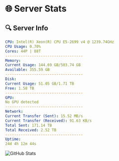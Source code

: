 # 🌐 Server Stats
## 🔍 Server Info
```yaml
CPU: Intel(R) Xeon(R) CPU E5-2699 v4 @ 1239.74GHz
CPU Usage: 0.70%
Cores: 44P | 88T
-----------------------------------
Memory:
Current Usage: 144.69 GB/503.74 GB
Available: 355.59 GB
-----------------------------------
Disk:
Current Usage: 51.05 GB/1.71 TB
Free: 1.58 TB
-----------------------------------
GPU:
No GPU detected
-----------------------------------
Network:
Current Transfer (Sent): 15.52 MB/s
Current Transfer (Received): 91.63 KB/s
Total Sent: 171.14 TB
Total Received: 2.52 TB
-----------------------------------
Uptime:
24d 4h 12m 44s
```
![GitHub Stats](https://img.shields.io/badge/Updated-2025-03-04_02:56:02-blue)